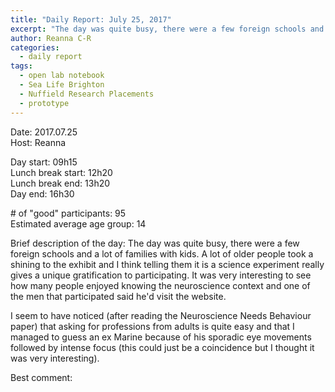 ```yaml
---
title: "Daily Report: July 25, 2017"
excerpt: "The day was quite busy, there were a few foreign schools and a lot of families with kids. "
author: Reanna C-R
categories:
  - daily report
tags:
  - open lab notebook
  - Sea Life Brighton
  - Nuffield Research Placements
  - prototype
---
```


Date: 2017.07.25    
Host: Reanna  

Day start: 09h15   
Lunch break start: 12h20   
Lunch break end: 13h20  
Day end: 16h30  

\# of "good" participants: 95  
Estimated average age group: 14

Brief description of the day: The day was quite busy, there were a few foreign schools and a lot of families with kids. A lot of older people took a shining to the exhibit and I think telling them it is a science experiment really gives a unique gratification to participating. It was very interesting to see how many people enjoyed knowing the neuroscience context and one of the men that participated said he'd visit the website.

I seem to have noticed (after reading the Neuroscience Needs Behaviour paper) that asking for professions from adults is quite easy and that I managed to guess an ex Marine because of his sporadic eye movements followed by intense focus (this could just be a coincidence but I thought it was very interesting).

Best comment:
